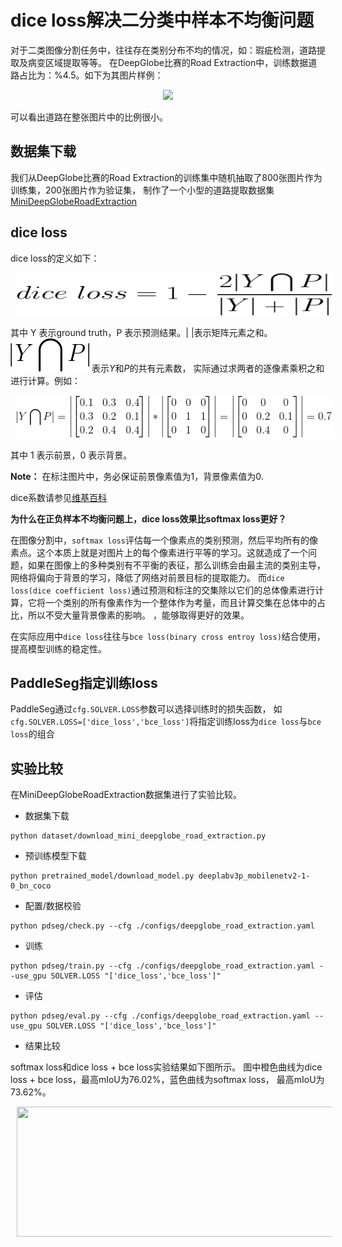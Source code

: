 # dice loss解决二分类中样本不均衡问题

对于二类图像分割任务中，往往存在类别分布不均的情况，如：瑕疵检测，道路提取及病变区域提取等等。
在DeepGlobe比赛的Road Extraction中，训练数据道路占比为：%4.5。如下为其图片样例：
<p align="center">
  <img src="./imgs/deepglobe.png" hspace='10'/> <br />
 </p>
可以看出道路在整张图片中的比例很小。
 
## 数据集下载
我们从DeepGlobe比赛的Road Extraction的训练集中随机抽取了800张图片作为训练集，200张图片作为验证集，
制作了一个小型的道路提取数据集[MiniDeepGlobeRoadExtraction](https://paddleseg.bj.bcebos.com/dataset/MiniDeepGlobeRoadExtraction.zip)

## dice loss
dice loss的定义如下：

<p align="center">
  <img src="./imgs/dice.png" hspace='10' height="68" width="513"/> <br />
 </p>


其中 Y 表示ground truth，P 表示预测结果。| |表示矩阵元素之和。![](./imgs/dice2.png) 表示*Y*和*P*的共有元素数，
实际通过求两者的逐像素乘积之和进行计算。例如：

<p align="center">
  <img src="./imgs/dice3.png" hspace='10' height="68" width="513"/> <br />
 </p>

其中 1 表示前景，0 表示背景。

**Note：** 在标注图片中，务必保证前景像素值为1，背景像素值为0.

dice系数请参见[维基百科](https://zh.wikipedia.org/wiki/Dice%E7%B3%BB%E6%95%B0)

**为什么在正负样本不均衡问题上，dice loss效果比softmax loss更好？**

在图像分割中，`softmax loss`评估每一个像素点的类别预测，然后平均所有的像素点。这个本质上就是对图片上的每个像素进行平等的学习。这就造成了一个问题，如果在图像上的多种类别有不平衡的表征，那么训练会由最主流的类别主导， 网络将偏向于背景的学习，降低了网络对前景目标的提取能力。
而`dice loss(dice coefficient loss)`通过预测和标注的交集除以它们的总体像素进行计算，它将一个类别的所有像素作为一个整体作为考量，而且计算交集在总体中的占比，所以不受大量背景像素的影响。
，能够取得更好的效果。

在实际应用中`dice loss`往往与`bce loss(binary cross entroy loss)`结合使用，提高模型训练的稳定性。


## PaddleSeg指定训练loss

PaddleSeg通过`cfg.SOLVER.LOSS`参数可以选择训练时的损失函数，
如`cfg.SOLVER.LOSS=['dice_loss','bce_loss']`将指定训练loss为`dice loss`与`bce loss`的组合

## 实验比较

在MiniDeepGlobeRoadExtraction数据集进行了实验比较。

* 数据集下载
```shell
python dataset/download_mini_deepglobe_road_extraction.py
```

* 预训练模型下载
```shell
python pretrained_model/download_model.py deeplabv3p_mobilenetv2-1-0_bn_coco
```
* 配置/数据校验
```shell
python pdseg/check.py --cfg ./configs/deepglobe_road_extraction.yaml
```

* 训练
```shell
python pdseg/train.py --cfg ./configs/deepglobe_road_extraction.yaml --use_gpu SOLVER.LOSS "['dice_loss','bce_loss']"

```

* 评估
```
python pdseg/eval.py --cfg ./configs/deepglobe_road_extraction.yaml --use_gpu SOLVER.LOSS "['dice_loss','bce_loss']"

```

* 结果比较

softmax loss和dice loss + bce loss实验结果如下图所示。
图中橙色曲线为dice loss + bce loss，最高mIoU为76.02%，蓝色曲线为softmax loss， 最高mIoU为73.62%。
<p align="center">
  <img src="./imgs/loss_comparison.png" hspace='10' height="208" width="516"/> <br />
 </p>

 

